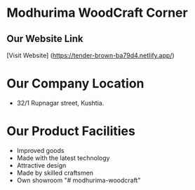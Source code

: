 # Modhurima WoodCraft Corner

## Our Website Link

[Visit Website] (https://tender-brown-ba79d4.netlify.app/)

# Our Company Location

- 32/1 Rupnagar street, Kushtia.

# Our Product Facilities

- Improved goods
- Made with the latest technology
- Attractive design
- Made by skilled craftsmen
- Own showroom
"# modhurima-woodcraft" 
